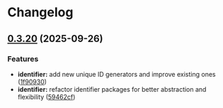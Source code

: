 # Changelog

## [0.3.20](https://github.com/origadmin/toolkits/compare/identifier/uuid/v0.3.19...identifier/uuid/v0.3.20) (2025-09-26)


### Features

* **identifier:** add new unique ID generators and improve existing ones ([1f90930](https://github.com/origadmin/toolkits/commit/1f9093007e010a1b3d715b4707f6bd7b58dc1e49))
* **identifier:** refactor identifier packages for better abstraction and flexibility ([59462cf](https://github.com/origadmin/toolkits/commit/59462cf510d7bb64edbfb5605de57c39296ac984))
